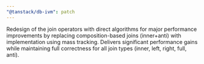 ```yaml
---
"@tanstack/db-ivm": patch
---
```


Redesign of the join operators with direct algorithms for major performance improvements by replacing composition-based joins (inner+anti) with implementation using mass tracking. Delivers significant performance gains while maintaining full correctness for all join types (inner, left, right, full, anti).
